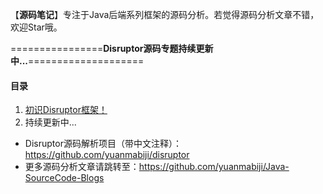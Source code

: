 
【**源码笔记**】专注于Java后端系列框架的源码分析。若觉得源码分析文章不错，欢迎Star哦。


================**Disruptor源码专题持续更新中...**====================

#### 目录

1. [初识Disruptor框架！](https://github.com/yuanmabiji/Java-SourceCode-Blogs/blob/master/Disruptor/初识Disruptor框架.md)
2. 持续更新中...

* Disruptor源码解析项目（带中文注释）：https://github.com/yuanmabiji/disruptor
* 更多源码分析文章请跳转至：https://github.com/yuanmabiji/Java-SourceCode-Blogs




